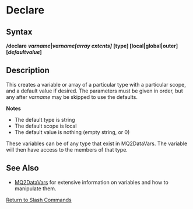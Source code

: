 # Declare

## Syntax

**/declare** _**varname**_**\|**_**varname\[array extents\]**_ **\[type\] \[local\|global\|outer\] \[**_**defaultvalue**_**\]**

## Description

This creates a variable or array of a particular type with a particular scope, and a default value if desired. The parameters must be given in order, but any after _varname_ may be skipped to use the defaults.

**Notes**

* The default type is string
* The default scope is local
* The default value is nothing \(empty string, or 0\)

These variables can be of any type that exist in MQ2DataVars. The variable will then have access to the members of that type.

## See Also

* [MQ2DataVars](../../documentation/mq2datavars.md) for extensive information on variables and how to manipulate them.

[Return to Slash Commands](./)

